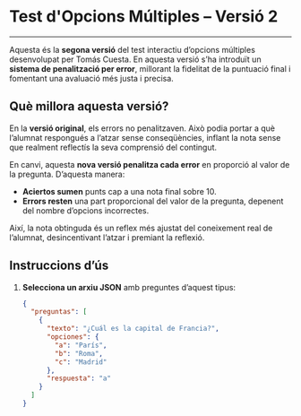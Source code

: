 # Test d'Opcions Múltiples – Versió 2
---

Aquesta és la **segona versió** del test interactiu d’opcions múltiples desenvolupat per Tomás Cuesta. En aquesta versió s’ha introduït un **sistema de penalització per error**, millorant la fidelitat de la puntuació final i fomentant una avaluació més justa i precisa.

## Què millora aquesta versió?

En la **versió original**, els errors no penalitzaven. Això podia portar a què l’alumnat respongués a l’atzar sense conseqüències, inflant la nota sense que realment reflectís la seva comprensió del contingut.

En canvi, aquesta **nova versió penalitza cada error** en proporció al valor de la pregunta. D’aquesta manera:

- **Aciertos sumen** punts cap a una nota final sobre 10.  
- **Errors resten** una part proporcional del valor de la pregunta, depenent del nombre d’opcions incorrectes.

Així, la nota obtinguda és un reflex més ajustat del coneixement real de l’alumnat, desincentivant l’atzar i premiant la reflexió.

## Instruccions d’ús

1. **Selecciona un arxiu JSON** amb preguntes d’aquest tipus:
   ```json
   {
     "preguntas": [
       {
         "texto": "¿Cuál es la capital de Francia?",
         "opciones": {
           "a": "París",
           "b": "Roma",
           "c": "Madrid"
         },
         "respuesta": "a"
       }
     ]
   }
